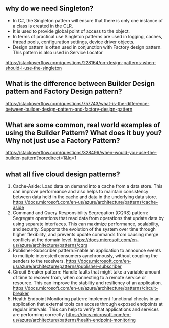 ## why do we need Singleton?

- In C#, the Singleton pattern will ensure that there is only one instance of a class is created in the CLR. 
- It is used to provide global point of access to the object. 
- In terms of practical use Singleton patterns are used in logging, caches, thread pools, configuration settings, device driver objects. 
- Design pattern is often used in conjunction with Factory design pattern. This pattern is also used in Service Locator

https://stackoverflow.com/questions/228164/on-design-patterns-when-should-i-use-the-singleton

## What is the difference between Builder Design pattern and Factory Design pattern?
https://stackoverflow.com/questions/757743/what-is-the-difference-between-builder-design-pattern-and-factory-design-pattern

## What are some common, real world examples of using the Builder Pattern? What does it buy you? Why not just use a Factory Pattern?
https://stackoverflow.com/questions/328496/when-would-you-use-the-builder-pattern?noredirect=1&lq=1


## what all five cloud design patterns?
1. Cache-Aside: Load data on demand into a cache from a data store. This can improve performance and also helps to maintain consistency between data held in the cache and data in the underlying data store.
https://docs.microsoft.com/en-us/azure/architecture/patterns/cache-aside
2. Command and Query Responsibility Segregation (CQRS) pattern: Segregate operations that read data from operations that update data by using separate interfaces. This can maximize performance,   scalability, and security. Supports the evolution of the system over time through higher flexibility, and prevents update commands from causing merge conflicts at the domain level.
https://docs.microsoft.com/en-us/azure/architecture/patterns/cqrs
3. Publisher-Subscriber pattern:Enable an application to announce events to multiple interested consumers aynchronously, without coupling the senders to the receivers.
https://docs.microsoft.com/en-us/azure/architecture/patterns/publisher-subscriber
4. Circuit Breaker pattern: Handle faults that might take a variable amount of time to recover from, when connecting to a remote service or resource. This can improve the stability and resiliency of an application.
https://docs.microsoft.com/en-us/azure/architecture/patterns/circuit-breaker
5. Health Endpoint Monitoring pattern: Implement functional checks in an application that external tools can access through exposed endpoints at regular intervals. This can help to verify that applications and services are performing correctly.
https://docs.microsoft.com/en-us/azure/architecture/patterns/health-endpoint-monitoring




